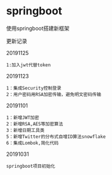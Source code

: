 # springboot
使用springboot搭建新框架

更新记录

20191125
    
    1:加入jwt代替token

20191123

    1：集成Security控制登录
    2：用户密码用RSA加密传输，避免明文密码传输

20191101

    1：新增JWT加密
    2：新增RSA,AES等加密算法
    3：新增日期工具类
    5：新增Twitter的分布式自增ID算法snowflake
    6：集成Lombok,简化代码

20191031

    springboot项目初始化

